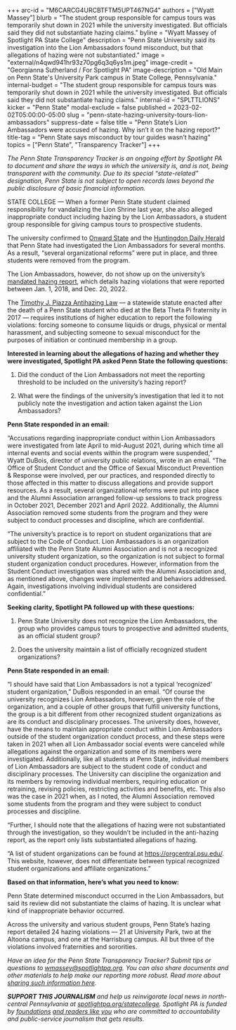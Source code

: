 +++
arc-id = "M6CARCG4URCBTFTM5UPT467NG4"
authors = ["Wyatt Massey"]
blurb = "The student group responsible for campus tours was temporarily shut down in 2021 while the university investigated. But officials said they did not substantiate hazing claims."
byline = "Wyatt Massey of Spotlight PA State College"
description = "Penn State University said its investigation into the Lion Ambassadors found misconduct, but that allegations of hazing were not substantiated."
image = "external/n4qwd941hr93z70pg6q3q6ys1m.jpeg"
image-credit = "Georgianna Sutherland / For Spotlight PA"
image-description = "Old Main on Penn State's University Park campus in State College, Pennsylvania."
internal-budget = "The student group responsible for campus tours was temporarily shut down in 2021 while the university investigated. But officials said they did not substantiate hazing claims."
internal-id = "SPLTTLIONS"
kicker = "Penn State"
modal-exclude = false
published = 2023-02-02T05:00:00-05:00
slug = "penn-state-hazing-university-tours-lion-ambassadors"
suppress-date = false
title = "Penn State’s Lion Ambassadors were accused of hazing. Why isn’t it on the hazing report?"
title-tag = "Penn State says misconduct by tour guides wasn’t hazing"
topics = ["Penn State", "Transparency Tracker"]
+++

<i>The Penn State Transparency Tracker is an ongoing effort by Spotlight PA to document and share the ways in which the university is, and is not, being transparent with the community. Due to its special “state-related” designation, Penn State is not subject to open records laws beyond the public disclosure of basic financial information.</i>

STATE COLLEGE — When a former Penn State student claimed responsibility for vandalizing the Lion Shrine last year, she also alleged inappropriate conduct including hazing by the Lion Ambassadors, a student group responsible for giving campus tours to prospective students.

The university confirmed to <a href="https://onwardstate.com/2022/07/01/the-story-of-julia-cipparulo-her-motives-for-allegedly-vandalizing-penn-state/">Onward State</a> and the <a href="https://www.huntingdondailynews.com/daily_herald/news/woman-charged-in-penn-state-vandalism-case/article_91e9476a-2725-54c9-971a-a90e210d058d.html">Huntingdon Daily Herald</a> that Penn State had investigated the Lion Ambassadors for several months. As a result, “several organizational reforms” were put in place, and three students were removed from the program.

The Lion Ambassadors, however, do not show up on the university’s <a href="https://universityethics.psu.edu/assets/uploads/documents/Penn-State-Antihazing-Report-January-2023-FINAL.pdf">mandated hazing report</a>, which details hazing violations that were reported between Jan. 1, 2018, and Dec. 20, 2022.

The <a href="https://www.legis.state.pa.us/cfdocs/legis/li/uconsCheck.cfm?yr=2018&sessInd=0&act=80">Timothy J. Piazza Antihazing Law</a> — a statewide statute enacted after the death of a Penn State student who died at the Beta Theta Pi fraternity in 2017 — requires institutions of higher education to report the following violations: forcing someone to consume liquids or drugs, physical or mental harassment, and subjecting someone to sexual misconduct for the purposes of initiation or continued membership in a group.

<script src="https://www.spotlightpa.org/embed.js" async></script><div data-spl-embed-version="1" data-spl-src="https://www.spotlightpa.org/embeds/newsletter/?cta=Sign%20up%20for%20our%20new%20regional%20newsletter%2C%20%3Cb%3ETalk%20of%20the%20Town%3C%2Fb%3E%2C%20and%20get%20all%20the%20news%20and%20notes%20from%20State%20College%20and%20north-central%20PA.&button=Sign%20Up%20Now&preselect=state_college&eyebrow=DON'T%20MISS%20A%20BEAT"></div>

<b>Interested in learning about the allegations of hazing and whether they were investigated, Spotlight PA asked Penn State the following questions:</b>

1. Did the conduct of the Lion Ambassadors not meet the reporting threshold to be included on the university’s hazing report?

2. What were the findings of the university’s investigation that led it to not publicly note the investigation and action taken against the Lion Ambassadors?

<b>Penn State responded in an email:</b>

“Accusations regarding inappropriate conduct within Lion Ambassadors were investigated from late April to mid-August 2021, during which time all internal events and social events within the program were suspended,” Wyatt DuBois, director of university public relations, wrote in an email. “The Office of Student Conduct and the Office of Sexual Misconduct Prevention &amp; Response were involved, per our practices, and responded directly to those affected in this matter to discuss allegations and provide support resources. As a result, several organizational reforms were put into place and the Alumni Association arranged follow-up sessions to track progress in October 2021, December 2021 and April 2022. Additionally, the Alumni Association removed some students from the program and they were subject to conduct processes and discipline, which are confidential.

“The university’s practice is to report on student organizations that are subject to the Code of Conduct. Lion Ambassadors is an organization affiliated with the Penn State Alumni Association and is not a recognized university student organization, so the organization is not subject to formal student organization conduct procedures. However, information from the Student Conduct investigation was shared with the Alumni Association and, as mentioned above, changes were implemented and behaviors addressed. Again, investigations involving individual students are considered confidential.”

<script src="https://www.spotlightpa.org/embed.js" async></script><div data-spl-embed-version="1" data-spl-src="https://www.spotlightpa.org/embeds/donate/"></div>

<b>Seeking clarity, Spotlight PA followed up with these questions:</b>

1. Penn State University does not recognize the Lion Ambassadors, the group who provides campus tours to prospective and admitted students, as an official student group?

2. Does the university maintain a list of officially recognized student organizations?

<b>Penn State responded in an email:</b>

“I should have said that Lion Ambassadors is not a typical ‘recognized’ student organization,” DuBois responded in an email. “Of course the university recognizes Lion Ambassadors, however, given the role of the organization, and a couple of other groups that fulfill university functions, the group is a bit different from other recognized student organizations as are its conduct and disciplinary processes. The university does, however, have the means to maintain appropriate conduct within Lion Ambassadors outside of the student organization conduct process, and these steps were taken in 2021 when all Lion Ambassador social events were canceled while allegations against the organization and some of its members were investigated. Additionally, like all students at Penn State, individual members of Lion Ambassadors are subject to the student code of conduct and disciplinary processes. The University can discipline the organization and its members by removing individual members, requiring education or retraining, revising policies, restricting activities and benefits, etc. This also was the case in 2021 when, as I noted, the Alumni Association removed some students from the program and they were subject to conduct processes and discipline.

“Further, I should note that the allegations of hazing were not substantiated through the investigation, so they wouldn’t be included in the anti-hazing report, as the report only lists substantiated allegations of hazing.

“A list of student organizations can be found at <a href="https://orgcentral.psu.edu/">https://orgcentral.psu.edu/</a>. This website, however, does not differentiate between typical recognized student organizations and affiliate organizations.”

<b>Based on that information, here’s what you need to know:</b>

Penn State determined misconduct occurred in the Lion Ambassadors, but said its review did not substantiate the claims of hazing. It is unclear what kind of inappropriate behavior occurred.

Across the university and various student groups, Penn State’s hazing report detailed 24 hazing violations — 21 at University Park, two at the Altoona campus, and one at the Harrisburg campus. All but three of the violations involved fraternities and sororities.

<script src="https://www.spotlightpa.org/embed.js" async></script><div data-spl-embed-version="1" data-spl-src="https://www.spotlightpa.org/embeds/tips/?tip_text=Do%20you%20have%20a%20tip%20about%20Penn%20State%3F%20We%20want%20to%20hear%20from%20you."></div>

<i>Have an idea for the Penn State Transparency Tracker? Submit tips or questions to </i><a href="mailto:wmassey@spotlightpa.org"><i>wmassey@spotlightpa.org</i></a><i>. You can also share documents and other materials to help make our reporting more robust. Read more about </i><a href="https://www.spotlightpa.org/newsletters/talkofthetown/aug-11-why-sharing-documents-helps-us-cover-penn-state/?utm_source=Spotlight+PA&amp;utm_campaign=6e4eba4b1f-Making+%247.6M%2C+Franklin+isn%27t+listed+as+PSU%27s&amp;utm_medium=email&amp;utm_term=0_6c1fbeb603-6e4eba4b1f-219776588&amp;mc_cid=6e4eba4b1f&amp;mc_eid=cae456dcb0"><i>sharing such information here</i></a><i>.</i>

<i><b>SUPPORT THIS JOURNALISM</b></i><i> and help us reinvigorate local news in north-central Pennsylvania at </i><a href="https://checkout.fundjournalism.org/memberform?org_id=spotlightpa&campaign=7015G0000013pUYQAY&utm_source=www.spotlightpa.org&utm_medium=statecollege:section&utm_campaign=statecollege:main"><i>spotlightpa.org/statecollege</i></a><i>. Spotlight PA is funded by </i><a href="https://www.spotlightpa.org/support"><i>foundations</i></a><i> </i><a href="https://www.spotlightpa.org/support"><i>and readers like you</i></a><i> who are committed to accountability and public-service journalism that gets results.</i>
